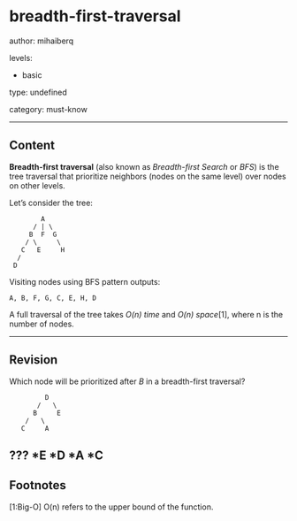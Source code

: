 # breadth-first-traversal
author: mihaiberq

levels:
 - basic

type: undefined

category: must-know

---
## Content

**Breadth-first traversal** (also known as *Breadth-first Search* or *BFS*) is the tree traversal that prioritize neighbors (nodes on the same level) over nodes on other levels. 

Let’s consider the tree:
```text
        A
      / | \
     B  F  G
    / \     \
   C   E     H
  /
 D
```
Visiting nodes using BFS pattern outputs:
```
A, B, F, G, C, E, H, D
```
A full traversal of the tree takes *O(n) time*  and *O(n) space*[1], where n is the number of nodes.

---
## Revision

Which node will be prioritized after *B* in a breadth-first traversal?
```
         D
       /   \
      B     E
    /   \
   C     A
```
???
*E
*D
*A
*C
---
## Footnotes

[1:Big-O]
O(n) refers to the upper bound of the function.